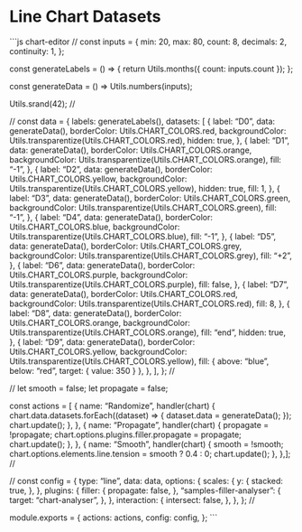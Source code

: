 Line Chart Datasets
===================

\`\`\`js chart-editor // const inputs = { min: 20, max: 80, count: 8, decimals: 2, continuity: 1, };

const generateLabels = () =&gt; { return Utils.months({ count: inputs.count }); };

const generateData = () =&gt; Utils.numbers(inputs);

Utils.srand(42); //

// const data = { labels: generateLabels(), datasets: \[ { label: “D0”, data: generateData(), borderColor: Utils.CHART\_COLORS.red, backgroundColor: Utils.transparentize(Utils.CHART\_COLORS.red), hidden: true, }, { label: “D1”, data: generateData(), borderColor: Utils.CHART\_COLORS.orange, backgroundColor: Utils.transparentize(Utils.CHART\_COLORS.orange), fill: “-1”, }, { label: “D2”, data: generateData(), borderColor: Utils.CHART\_COLORS.yellow, backgroundColor: Utils.transparentize(Utils.CHART\_COLORS.yellow), hidden: true, fill: 1, }, { label: “D3”, data: generateData(), borderColor: Utils.CHART\_COLORS.green, backgroundColor: Utils.transparentize(Utils.CHART\_COLORS.green), fill: “-1”, }, { label: “D4”, data: generateData(), borderColor: Utils.CHART\_COLORS.blue, backgroundColor: Utils.transparentize(Utils.CHART\_COLORS.blue), fill: “-1”, }, { label: “D5”, data: generateData(), borderColor: Utils.CHART\_COLORS.grey, backgroundColor: Utils.transparentize(Utils.CHART\_COLORS.grey), fill: “+2”, }, { label: “D6”, data: generateData(), borderColor: Utils.CHART\_COLORS.purple, backgroundColor: Utils.transparentize(Utils.CHART\_COLORS.purple), fill: false, }, { label: “D7”, data: generateData(), borderColor: Utils.CHART\_COLORS.red, backgroundColor: Utils.transparentize(Utils.CHART\_COLORS.red), fill: 8, }, { label: “D8”, data: generateData(), borderColor: Utils.CHART\_COLORS.orange, backgroundColor: Utils.transparentize(Utils.CHART\_COLORS.orange), fill: “end”, hidden: true, }, { label: “D9”, data: generateData(), borderColor: Utils.CHART\_COLORS.yellow, backgroundColor: Utils.transparentize(Utils.CHART\_COLORS.yellow), fill: { above: “blue”, below: “red”, target: { value: 350 } }, }, \], }; //

// let smooth = false; let propagate = false;

const actions = \[ { name: “Randomize”, handler(chart) { chart.data.datasets.forEach((dataset) =&gt; { dataset.data = generateData(); }); chart.update(); }, }, { name: “Propagate”, handler(chart) { propagate = !propagate; chart.options.plugins.filler.propagate = propagate; chart.update(); }, }, { name: “Smooth”, handler(chart) { smooth = !smooth; chart.options.elements.line.tension = smooth ? 0.4 : 0; chart.update(); }, },\]; //

// const config = { type: “line”, data: data, options: { scales: { y: { stacked: true, }, }, plugins: { filler: { propagate: false, }, “samples-filler-analyser”: { target: “chart-analyser”, }, }, interaction: { intersect: false, }, }, }; //

module.exports = { actions: actions, config: config, }; \`\`\`
